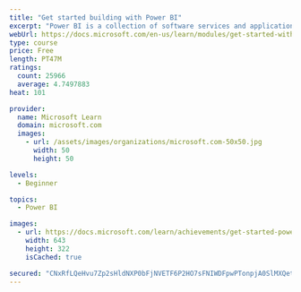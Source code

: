 ```yaml
---
title: "Get started building with Power BI"
excerpt: "Power BI is a collection of software services and applications that let you connect to all sorts of data sources and create compelling visuals and reports. You can benefit from receiving those reports, or you can share them with others inside or outside your organization. Learn the basics of Power BI, how its services and applications work together, and how they can be used to create or experience compelling visuals and analytics based on your data."
webUrl: https://docs.microsoft.com/en-us/learn/modules/get-started-with-power-bi/
type: course
price: Free
length: PT47M
ratings:
  count: 25966
  average: 4.7497883
heat: 101

provider:
  name: Microsoft Learn
  domain: microsoft.com
  images:
    - url: /assets/images/organizations/microsoft.com-50x50.jpg
      width: 50
      height: 50

levels:
  - Beginner

topics:
  - Power BI

images:
  - url: https://docs.microsoft.com/learn/achievements/get-started-power-bi-social.png
    width: 643
    height: 322
    isCached: true

secured: "CNxRfLQeHvu7Zp2sHldNXP0bFjNVETF6P2HO7sFNIWDFpwPTonpjA0SlMXQet1jo118fcu8FIStnDDyZCYYTvF32nwhZxft51VKQfWatEq8VxjlE9X5d2nxdCgn2LN/AB0JxgTeCQZ+Ytn8fT7cx+T8abWd8FD5rGRw6G7jH7JXhjgchYjNmn0MnBxrqe6Uc8axxJcGSsjl9oTgT5lQqAOkCybgCIJ1AxVMfNiI1CqnHkltPLgdp2x0VAUYFAjyABKCdHx8KzAjn1loiAjeNBhuclJxaZ3BahdC1QcjSvCTLemD6fr7SkDmKWlMf/7NQxorNxdM7l6M74TpKAoKIZR0gWmU6wzZjkzFI/PDunZFjSo5kdfz0pHH3ug1PzqLAg763Sy5CGG/rRii65uNtfGlQypuD/R6S4jT5dnqV/i5uUsB1QDzxUAtTCmZiCQRD;KNPkuBP2HTPfkAOV9+bA1g=="
---
```


